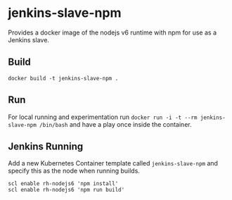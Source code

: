 # jenkins-slave-npm
Provides a docker image of the nodejs v6 runtime with npm for use as a Jenkins slave.

## Build
`docker build -t jenkins-slave-npm .`

## Run
For local running and experimentation run `docker run -i -t --rm jenkins-slave-npm /bin/bash` and have a play once inside the container.

## Jenkins Running
Add a new Kubernetes Container template called `jenkins-slave-npm` and specify this as the node when running builds. 
```
scl enable rh-nodejs6 'npm install'
scl enable rh-nodejs6 'npm run build'
```
